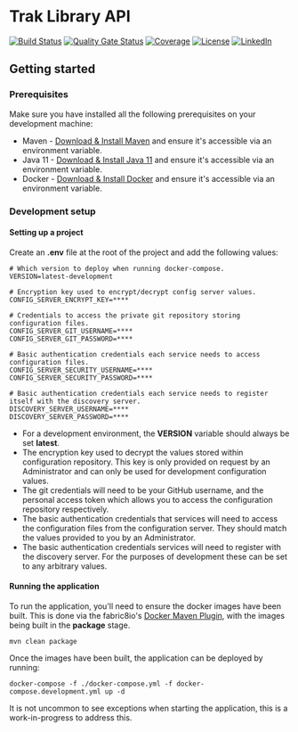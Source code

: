 # Trak Library API

<!-- Project shields -->
[![Build Status][codebuild-badge]][codebuild-url]
[![Quality Gate Status][sonarcloud-quality-gate-badge]][sonarcloud-url]
[![Coverage][sonarcloud-code-coverage-badge]][sonarcloud-url]
[![License][license-badge]][license-url]
[![LinkedIn][linkedin-badge]][linkedin-url]

## Getting started

### Prerequisites

Make sure you have installed all the following prerequisites on your development machine:

- Maven - [Download & Install Maven](https://maven.apache.org/download.cgi) and ensure it's accessible via an environment variable.
- Java 11 - [Download & Install Java 11](https://adoptopenjdk.net/?variant=openjdk11&jvmVariant=hotspot) and ensure it's accessible via an environment variable.
- Docker - [Download & Install Docker](https://www.docker.com/products/docker-desktop) and ensure it's accessible via an environment variable.

### Development setup

#### Setting up a project
Create an **.env** file at the root of the project and add the following values:

```.env
# Which version to deploy when running docker-compose.
VERSION=latest-development

# Encryption key used to encrypt/decrypt config server values.
CONFIG_SERVER_ENCRYPT_KEY=****

# Credentials to access the private git repository storing configuration files.
CONFIG_SERVER_GIT_USERNAME=****
CONFIG_SERVER_GIT_PASSWORD=****

# Basic authentication credentials each service needs to access configuration files.
CONFIG_SERVER_SECURITY_USERNAME=****
CONFIG_SERVER_SECURITY_PASSWORD=****

# Basic authentication credentials each service needs to register itself with the discovery server.
DISCOVERY_SERVER_USERNAME=****
DISCOVERY_SERVER_PASSWORD=****
```

- For a development environment, the **VERSION** variable should always be set **latest**. 
- The encryption key used to decrypt the values stored within configuration repository. This key is only provided on request by an Administrator and can only be used for development configuration values.
- The git credentials will need to be your GitHub username, and the personal access token which allows you to access the configuration repository respectively.
- The basic authentication credentials that services will need to access the configuration files from the configuration server. They should match the values provided to you by an Administrator.
- The basic authentication credentials services will need to register with the discovery server. For the purposes of development these can be set to any arbitrary values.

#### Running the application

To run the application, you'll need to ensure the docker images have been built. This is done via the fabric8io's [Docker Maven Plugin](https://github.com/fabric8io/docker-maven-plugin), with the images being built in the **package** stage.
```shell script
mvn clean package
``` 

Once the images have been built, the application can be deployed by running:
```shell script
docker-compose -f ./docker-compose.yml -f docker-compose.development.yml up -d
```

It is not uncommon to see exceptions when starting the application, this is a work-in-progress to address this.

<!-- Badges -->
[codebuild-badge]: https://codebuild.eu-west-2.amazonaws.com/badges?uuid=eyJlbmNyeXB0ZWREYXRhIjoiZ3pQU2srenU4Mm5Fb2E4MGM4cnFyWDErQW1iMFBhc2dNakdaaG1oVTllRndwbERXZlg5QmJ2UjJaVlVKUElqZzNBd3JWZTA0L2RuS2k1cHZQN3pKdkxvPSIsIml2UGFyYW1ldGVyU3BlYyI6IklEMk5pOEdZT2JqVzBoSmgiLCJtYXRlcmlhbFNldFNlcmlhbCI6MX0%3D&branch=develop
[codebuild-url]: https://eu-west-2.console.aws.amazon.com/codesuite/codebuild/885890504135/projects/trak-api-development
[sonarcloud-quality-gate-badge]: https://sonarcloud.io/api/project_badges/measure?project=sparky-studios_trak-api&metric=alert_status
[sonarcloud-code-coverage-badge]: https://sonarcloud.io/api/project_badges/measure?project=sparky-studios_trak-api&metric=coverage
[sonarcloud-url]: https://sonarcloud.io/dashboard?id=sparky-studios_trak-api
[license-badge]: https://img.shields.io/badge/License-Apache%202.0-blue.svg
[license-url]: https://opensource.org/licenses/Apache-2.0
[linkedin-badge]: https://img.shields.io/badge/-LinkedIn-black.svg?style=flat-square&logo=linkedin&colorB=555
[linkedin-url]: https://linkedin.com/in/benjamin-carter-04a8a3114